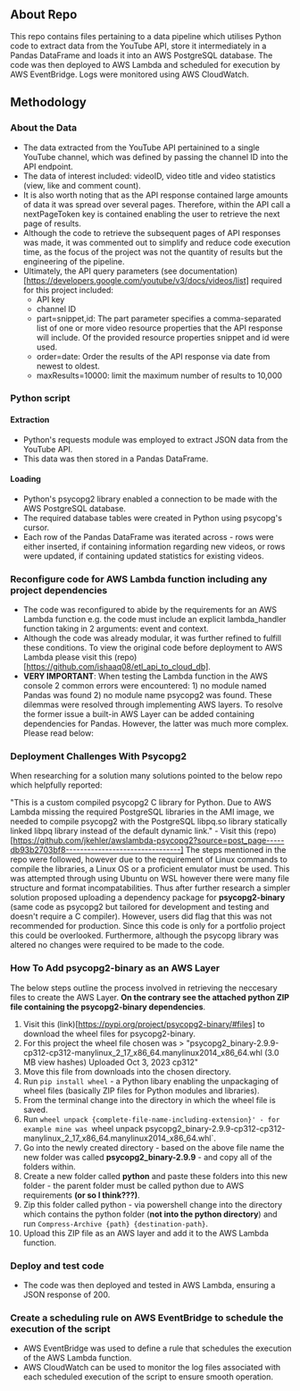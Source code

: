 ## About Repo
This repo contains files pertaining to a data pipeline which utilises Python code to extract data from the YouTube API, store it intermediately in a Pandas DataFrame and loads it into an AWS PostgreSQL database. The code was then deployed to 
AWS Lambda and scheduled for execution by AWS EventBridge. Logs were monitored using AWS CloudWatch.

## Methodology

### About the Data
- The data extracted from the YouTube API pertainined to a single YouTube channel, which was defined by passing the channel ID into the API endpoint.
- The data of interest included: videoID, video title and video statistics (view, like and comment count).
- It is also worth noting that as the API response contained large amounts of data it was spread over several pages. Therefore, within the API call a nextPageToken key is contained enabling the user to retrieve the next page of results.
- Although the code to retrieve the subsequent pages of API responses was made, it was commented out to simplify and reduce code execution time, as the focus of the project was not the quantity of results but the engineering of the pipeline.
- Ultimately, the API query parameters (see documentation)[https://developers.google.com/youtube/v3/docs/videos/list] required for this project included:
  - API key
  - channel ID
  - part=snippet,id: The part parameter specifies a comma-separated list of one or more video resource properties that the API response will include. Of the provided resource properties snippet and id were used.
  - order=date: Order the results of the API response via date from newest to oldest.
  - maxResults=10000: limit the maximum number of results to 10,000

### Python script

#### Extraction
- Python's requests module was employed to extract JSON data from the YouTube API. 
- This data was then stored in a Pandas DataFrame.   

#### Loading
- Python's psycopg2 library enabled a connection to be made with the AWS PostgreSQL database.
- The required database tables were created in Python using psycopg's cursor.
- Each row of the Pandas DataFrame was iterated across - rows were either inserted, if containing information regarding new videos, or rows were updated, if containing updated statistics for existing videos.

### Reconfigure code for AWS Lambda function including any project dependencies
- The code was reconfigured to abide by the requirements for an AWS Lambda function e.g. the code must include an explicit lambda_handler function taking in 2 arguments: event and context.
- Although the code was already modular, it was further refined to fulfill these conditions. To view the original code before deployment to AWS Lambda please visit this (repo)[https://github.com/ishaaq08/etl_api_to_cloud_db].
- **VERY IMPORTANT**: When testing the Lambda function in the AWS console 2 common errors were encountered: 1) no module named Pandas was found 2) no module name psycopg2 was found. These dilemmas were resolved through implementing AWS layers.
To resolve the former issue a built-in AWS Layer can be added containing dependencies for Pandas. However, the latter was much more complex. Please read below:

### Deployment Challenges With Psycopg2
When researching for a solution many solutions pointed to the below repo which helpfully reported:

"This is a custom compiled psycopg2 C library for Python. Due to AWS Lambda missing the required PostgreSQL libraries in the AMI image, we needed to compile psycopg2 with the PostgreSQL libpq.so library statically linked libpq library instead of the default dynamic link." - Visit this (repo)[https://github.com/jkehler/awslambda-psycopg2?source=post_page-----db93b2703bf8--------------------------------]
The steps mentioned in the repo were followed, however due to the requirement of Linux commands to compile the libraries, a Linux OS or a proficient emulator must be used. This was attempted through using Ubuntu on WSL however there were many file structure and format incompatabilities. Thus after further research a simpler solution proposed uploading a dependency package for **psycopg2-binary** (same code as psycopg2 but tailored for development and testing and doesn't require a C compiler). However, users did flag that this was not recommended for production. Since this code is only for a portfolio project this could be overlooked. Furthermore, although the psycopg library was altered no changes were required to be made to the code.

### How To Add psycopg2-binary as an AWS Layer
The below steps outline the process involved in retrieving the neccesary files to create the AWS Layer. **On the contrary see the attached python ZIP file containing the psycopg2-binary dependencies**.

1) Visit this (link)[https://pypi.org/project/psycopg2-binary/#files] to download the wheel files for psycopg2-binary.
2) For this project the wheel file chosen was > "psycopg2_binary-2.9.9-cp312-cp312-manylinux_2_17_x86_64.manylinux2014_x86_64.whl (3.0 MB view hashes) Uploaded Oct 3, 2023 cp312"
3) Move this file from downloads into the chosen directory.
4) Run `pip install wheel` - a Python libary enabling the unpackaging of wheel files (basically ZIP files for Python modules and libraries).
5) From the terminal change into the directory in which the wheel file is saved.
6) Run `wheel unpack {complete-file-name-including-extension}' - for example mine was `wheel unpack psycopg2_binary-2.9.9-cp312-cp312-manylinux_2_17_x86_64.manylinux2014_x86_64.whl`.
7) Go into the newly created directory - based on the above file name the new folder was called **psycopg2_binary-2.9.9** - and copy all of the folders within.
8) Create a new folder called **python** and paste these folders into this new folder - the parent folder must be called python due to AWS requirements **(or so I think???)**.
9) Zip this folder called python - via powershell change into the directory which contains the python folder (**not into the python directory**) and run `Compress-Archive {path} {destination-path}`.
10) Upload this ZIP file as an AWS layer and add it to the AWS Lambda function.

### Deploy and test code
- The code was then deployed and tested in AWS Lambda, ensuring a JSON response of 200.

### Create a scheduling rule on AWS EventBridge to schedule the execution of the script
- AWS EventBridge was used to define a rule that schedules the execution of the AWS Lambda function.
- AWS CloudWatch can be used to monitor the log files associated with each scheduled execution of the script to ensure smooth operation.
